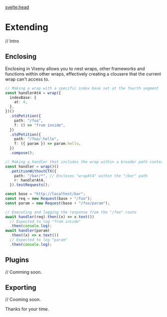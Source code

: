<script>

  import FancyLink from '$lib/components/FancyLink.svelte';
</script>

<svelte:head>

<title>Extending - Vixeny</title>
<script src='/prism.mjs' defer></script>
<meta name="description" content="Adding elements together" />
</svelte:head>

# Extending

// Intro

## Enclosing

Enclosing in Vixeny allows you to nest wraps, other frameworks and functions
within other wraps, effectively creating a clousere that the current wrap can't
access to.

```ts
// Making a wrap with a specific index base set at the fourth segment
const handlerAt4 = wrap({
  indexBase: {
    at: 4,
  },
})()
  .stdPetition({
    path: "/foo",
    f: () => "from inside",
  })
  .stdPetition({
    path: "/foo/:hello",
    f: ({ param }) => param.hello,
  })
  .compose();

// Making a handler that includes the wrap within a broader path context
const handler = wrap()()
  .petitionWithoutCTX({
    path: "/bar/*", // Encloses "wrapAt4" within the "/bar" path
    r: handlerAt4,
  }).testRequests();

const base = "http://localhost/bar";
const req = new Request(base + "/foo");
const param = new Request(base + "/foo/param");

// Executing and logging the response from the "/foo" route
await handler(req).then((x) => x.text())
  // Expected to log "from inside"
  .then(console.log);
await handler(param)
  .then((x) => x.text())
  // Expected to log "param"
  .then(console.log);
```

## Plugins
 
 // Comming soon.

## Exporting

// Cooming soon.

Thanks for your time.
